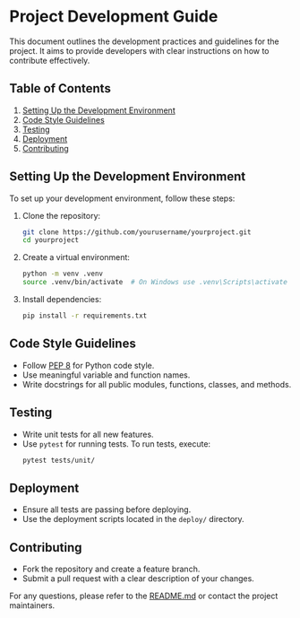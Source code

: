 # Project Development Guide

This document outlines the development practices and guidelines for the project. It aims to provide developers with clear instructions on how to contribute effectively.

## Table of Contents
1. [Setting Up the Development Environment](#setting-up-the-development-environment)
2. [Code Style Guidelines](#code-style-guidelines)
3. [Testing](#testing)
4. [Deployment](#deployment)
5. [Contributing](#contributing)

## Setting Up the Development Environment
To set up your development environment, follow these steps:
1. Clone the repository:
   ```bash
   git clone https://github.com/yourusername/yourproject.git
   cd yourproject
   ```
2. Create a virtual environment:
   ```bash
   python -m venv .venv
   source .venv/bin/activate  # On Windows use .venv\Scripts\activate
   ```
3. Install dependencies:
   ```bash
   pip install -r requirements.txt
   ```

## Code Style Guidelines
- Follow [PEP 8](https://www.python.org/dev/peps/pep-0008/) for Python code style.
- Use meaningful variable and function names.
- Write docstrings for all public modules, functions, classes, and methods.

## Testing
- Write unit tests for all new features.
- Use `pytest` for running tests. To run tests, execute:
  ```bash
  pytest tests/unit/
  ```

## Deployment
- Ensure all tests are passing before deploying.
- Use the deployment scripts located in the `deploy/` directory.

## Contributing
- Fork the repository and create a feature branch.
- Submit a pull request with a clear description of your changes.

For any questions, please refer to the [README.md](README.md) or contact the project maintainers.